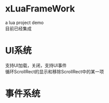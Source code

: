 # xLuaFrameWork
a lua project demo   
目前已经集成  
# UI系统  
支持UI加载，关闭，支持UI事件  
循环ScrollRect的显示和移除ScrollRect中的某一项  
# 事件系统  
 
